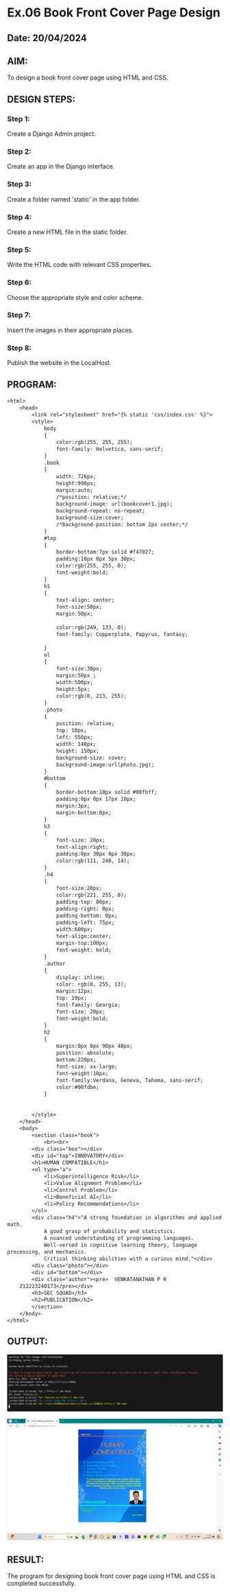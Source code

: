 # Ex.06 Book Front Cover Page Design

## Date: 20/04/2024

## AIM:
To design a book front cover page using HTML and CSS.

## DESIGN STEPS:

### Step 1:
Create a Django Admin project.

### Step 2:
Create an app in the Django interface.

### Step 3:
Create a folder named 'static' in the app folder.

### Step 4:
Create a new HTML file in the static folder.

### Step 5:
Write the HTML code with relevant CSS properties.

### Step 6:
Choose the appropriate style and color scheme.

### Step 7:
Insert the images in their appropriate places.

### Step 8:
Publish the website in the LocalHost.

## PROGRAM:
```
<html>
    <head>
        <link rel="stylesheet" href="{% static 'css/index.css' %}">
        <style>
            body
            {
                color:rgb(255, 255, 255);
                font-family: Helvetica, sans-serif;
            }
            .book
            {
                width: 726px;
                height:990px;
                margin:auto;
                /*position: relative;*/
                background-image: url(bookcover1.jpg);
                background-repeat: no-repeat;
                background-size:cover;
                /*background-position: bottom 2px center;*/
            }
            #top
            {
                border-bottom:7px solid #f47027;
                padding:10px 0px 5px 30px;
                color:rgb(255, 255, 0);
                font-weight:bold;
            }
            h1
            {
                text-align: center;
                font-size:50px;
                margin:50px;
                
                color:rgb(249, 133, 0);
                font-family: Copperplate, Papyrus, fantasy;

            }
            ol
            {
                font-size:30px;
                margin:50px ;
                width:500px;
                height:5px;
                color:rgb(0, 213, 255);             
            }
            .photo
            {
                position: relative;
                top: 10px;
                left: 550px;
                width: 140px;
                height: 150px;
                background-size: cover;
                background-image:url(photo.jpg);
            }
            #bottom
            {
                border-bottom:10px solid #00fbff;
                padding:0px 0px 17px 10px;
                margin:3px;
                margin-bottom:0px;
            }
            h3
            {
                font-size: 20px;
                text-align:right;
                padding:0px 30px 0px 30px;
                color:rgb(111, 248, 14);
            }
            .h4
            {
                font-size:20px;
                color:rgb(221, 255, 0);
                padding-top: 80px;
                padding-right: 0px;
                padding-bottom: 0px;
                padding-left: 75px;
                width:600px;
                text-align:center;
                margin-top:100px;
                font-weight: bold;
            }   
            .author 
            {
                display: inline;
                color: rgb(0, 255, 13);
                margin:12px;
                top: 19px;
                font-family: Georgia;
                font-size: 20px;
                font-weight:bold;
            }
            h2
            {
                margin:0px 0px 90px 40px;
                position: absolute;
                bottom:220px;
                font-size: xx-large;
                font-weight:10px;
                font-family:Verdana, Geneva, Tahoma, sans-serif;
                color:#00fdbe;
            }
            
            
        </style>
    </head>
    <body>
        <section class="book">
            <br><br>
        <div class="box"></div>
        <div id="top">INNOVATORY</div>
        <h1>HUMAN COMPATIBLE</h1>
        <ol type="a">
            <li>Superintelligence Risk</li>
            <li>Value Alignment Problem</li>
            <li>Control Problem</li>
            <li>Beneficial AI</li>
            <li>Policy Recommendations</li>
        </ol>
        <div class="h4">"A strong foundation in algorithms and applied math.
            A good grasp of probability and statistics.
            A nuanced understanding of programming languages.
            Well-versed in cognitive learning theory, language processing, and mechanics.
            Critical thinking abilities with a curious mind."</div>
        <div class="photo"></div>
        <div id="bottom"></div>
        <div class="author"><pre>  VENKATANATHAN P R
    212223240173</pre></div>
        <h3>SEC SQUAD</h3>
        <h2>PUBLICATION</h2>
        </section>
    </body>
</html>
```

## OUTPUT:

![alt text](<exp 6 c-s.png>)

![alt text](<exp 6.png>)


## RESULT:
The program for designing book front cover page using HTML and CSS is completed successfully.
